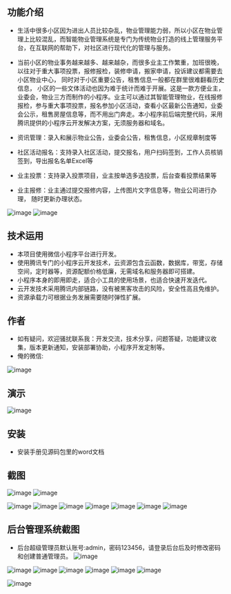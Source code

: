 ## 功能介绍 
- 生活中很多小区因为进出人员比较杂乱，物业管理能力弱，所以小区在物业管理上比较混乱，而智能物业管理系统是专门为传统物业打造的线上管理服务平台，在互联网的帮助下，对社区进行现代化的管理与服务。
- 当前小区的物业事务越来越多、越来越杂，而很多业主工作繁重，加班很晚，以往对于重大事项投票，报修报检，装修申请，搬家申请，投诉建议都需要去小区物业中心， 同时对于小区重要公告，租售信息一般都在群里很难翻看历史信息， 小区的一些文体活动也因为难于统计而难于开展。这是一款方便业主，业委会，物业三方而制作的小程序。业主可以通过其智能管理物业，在线报修报检，参与重大事项投票，报名参加小区活动，查看小区最新公告通知，业委会公示，租售房屋信息等，而不用出门奔走。本小程序前后端完整代码，采用腾讯提供的小程序云开发解决方案，无须服务器和域名。

-	资讯管理：录入和展示物业公告，业委会公告，租售信息，小区规章制度等
-	社区活动报名：支持录入社区活动，提交报名，用户扫码签到，工作人员核销签到，导出报名名单Excel等
-	业主投票：支持录入投票项目，业主按单选多选投票，后台查看投票结果等
-	业主报修：业主通过提交报修内容，上传图片文字信息等，物业公司进行办理， 随时更新办理状态。 

 ![image](https://user-images.githubusercontent.com/88219472/185737166-baf90f1a-1eac-4a88-8fa5-efafccb7643c.png)
![image](https://user-images.githubusercontent.com/88219472/185737171-f4ceaa5f-77f1-4867-8288-dbb54153a3c6.png)



## 技术运用
- 本项目使用微信小程序平台进行开发。
- 使用腾讯专门的小程序云开发技术，云资源包含云函数，数据库，带宽，存储空间，定时器等，资源配额价格低廉，无需域名和服务器即可搭建。
- 小程序本身的即用即走，适合小工具的使用场景，也适合快速开发迭代。
- 云开发技术采用腾讯内部链路，没有被黑客攻击的风险，安全性高且免维护。
- 资源承载力可根据业务发展需要随时弹性扩展。  



## 作者
- 如有疑问，欢迎骚扰联系我：开发交流，技术分享，问题答疑，功能建议收集，版本更新通知，安装部署协助，小程序开发定制等。
- 俺的微信: 
 
![image](https://user-images.githubusercontent.com/88219472/185737186-c7c9fb3e-de0c-41b1-848a-3f42d59c704f.png)



## 演示 
 ![image](https://user-images.githubusercontent.com/88219472/185737195-c8141229-326f-410b-9162-befca59dffc6.png)


## 安装

- 安装手册见源码包里的word文档




## 截图
![image](https://user-images.githubusercontent.com/88219472/185737200-5eba2096-bc82-49c0-baed-0559180a591c.png)
![image](https://user-images.githubusercontent.com/88219472/185737205-9d4a63a7-f359-46ed-a09e-df3a9661c3bf.png)

 ![image](https://user-images.githubusercontent.com/88219472/185737208-73a826fc-60f2-4d9e-a62b-d9aaf82ee4ef.png)
![image](https://user-images.githubusercontent.com/88219472/185737209-cf7cb511-5a31-4108-846b-1d3a7fa6caf7.png)
![image](https://user-images.githubusercontent.com/88219472/185737211-f70a8318-59e5-4c06-8bd0-6d75b857f83c.png)
![image](https://user-images.githubusercontent.com/88219472/185737216-e91f5d8b-b11c-4aba-9163-6602a480e08c.png)
![image](https://user-images.githubusercontent.com/88219472/185737217-74dca2bd-df33-4f0a-8bdc-06072ba72564.png)
![image](https://user-images.githubusercontent.com/88219472/185737219-ec8cf241-72d4-4d56-a85c-50baa32b27c7.png)
![image](https://user-images.githubusercontent.com/88219472/185737221-98b4af3d-bb5b-4cdd-97e3-572263fe140c.png)


## 后台管理系统截图 
- 后台超级管理员默认账号:admin，密码123456，请登录后台后及时修改密码和创建普通管理员。
![image](https://user-images.githubusercontent.com/88219472/185737225-e2e59745-da95-4672-bbbc-fe43438c2ba0.png)

![image](https://user-images.githubusercontent.com/88219472/185737228-08714ad4-dcb1-4ebe-8a0b-3a6628cf9c45.png)
![image](https://user-images.githubusercontent.com/88219472/185737231-2519f189-7618-4078-9512-c6e94acf9862.png)
![image](https://user-images.githubusercontent.com/88219472/185737234-237529b5-7eac-49d4-8fe5-c1e33ce1f878.png)
![image](https://user-images.githubusercontent.com/88219472/185737240-14011c1c-9d63-40ed-b6bd-1337083f50fa.png)
![image](https://user-images.githubusercontent.com/88219472/185737243-3f8dce34-f3ff-4cea-bbd4-9b6770027245.png)
![image](https://user-images.githubusercontent.com/88219472/185737246-08551d53-114f-40ff-83e1-4e0fef2597aa.png)

![image](https://user-images.githubusercontent.com/88219472/185737258-d8c7edbb-115e-40dd-b738-4fad82695d7c.png)







